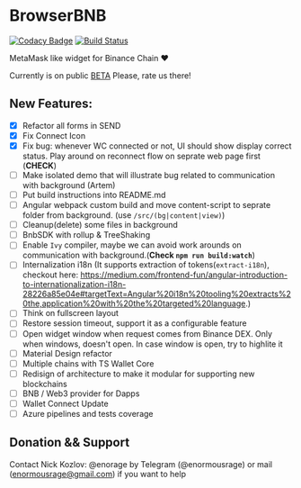 # BrowserBNB 

[![Codacy Badge](https://api.codacy.com/project/badge/Grade/648aaec139fa4e868397722c1921e470)](https://www.codacy.com/gh/button-tech/BrowserBNB?utm_source=github.com&amp;utm_medium=referral&amp;utm_content=button-tech/BrowserBNB&amp;utm_campaign=Badge_Grade)
[![Build Status](https://travis-ci.org/button-tech/BrowserBNB.svg?branch=master)](https://travis-ci.org/button-tech/BrowserBNB)

MetaMask like widget for Binance Chain ❤️

Currently is on public [BETA](https://chrome.google.com/webstore/detail/bnb-browser/eeflaanifildahldmpahjmgmgippmgne) 
Please, rate us there!

## New Features:
- [x] Refactor all forms in SEND
- [x] Fix Connect Icon 
- [x] Fix bug: whenever WC connected or not, UI should show display  correct status. Play around on reconnect flow on seprate web page first (**CHECK**)
- [ ] Make isolated demo that will illustrate bug related to communication with background (Artem)
- [ ] Put build instructions into README.md
- [ ] Angular webpack custom build and move content-script to seprate folder from background. (use `/src/(bg|content|view)`)
- [ ] Cleanup(delete) some files in background
- [ ] BnbSDK with rollup & TreeShaking
- [ ] Enable `Ivy` compiler, maybe we can avoid work arounds on communication with background.(**Check `npm run build:watch`**)
- [ ] Internalization i18n (It supports extraction of tokens(`extract-i18n`), checkout here: https://medium.com/frontend-fun/angular-introduction-to-internationalization-i18n-28226a85e04e#targetText=Angular%20i18n%20tooling%20extracts%20the,application%20with%20the%20targeted%20language.)
- [ ] Think on fullscreen layout
- [ ] Restore session timeout, support it as a configurable feature
- [ ] Open widget window when request comes from Binance DEX. Only when windows, doesn't open. In case window is open, try to highlite it
- [ ] Material Design refactor
- [ ] Multiple chains with TS Wallet Core
- [ ] Redisign of architecture to make it modular for supporting new blockchains
- [ ] BNB / Web3 provider for Dapps
- [ ] Wallet Connect Update 
- [ ] Azure pipelines and tests coverage 

## Donation && Support

Contact Nick Kozlov: @enorage by Telegram (@enormousrage) or mail (enormousrage@gmail.com) if you want to help
